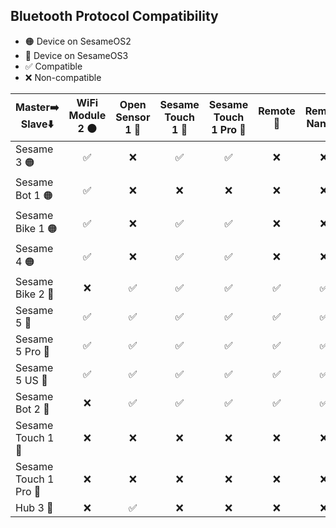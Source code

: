 ## Bluetooth Protocol Compatibility
* 🟠 Device on SesameOS2
* 🔵 Device on SesameOS3
* ✅ Compatible
* ❌ Non-compatible
  
|Master➡️  Slave⬇️   | WiFi Module 2 🟠 | Open Sensor 1 🔵 | Sesame Touch 1 🔵 | Sesame Touch 1 Pro 🔵 | Remote 🔵 | Remote Nano 🔵 | Hub 3 🔵 |
| --------------------- |:-------------:|:-------------:|:--------------:|:------------------:|:------:|:-----------:|:-----:|
| Sesame 3      🟠      | ✅            | ❌            | ✅            | ✅                  | ❌     | ❌          | ❌    |
| Sesame Bot 1  🟠      | ✅            | ❌            | ❌            | ❌                  | ❌     | ❌          | ❌    |
| Sesame Bike 1 🟠      | ✅            | ❌            | ✅            | ✅                  | ❌     | ❌          | ❌    |
| Sesame 4      🟠      | ✅            | ❌            | ✅            | ✅                  | ❌     | ❌          | ❌    |
| Sesame Bike 2 🔵      | ❌            | ✅            | ✅            | ✅                  | ✅     | ✅          | ✅    |
| Sesame 5      🔵      | ✅            | ✅            | ✅            | ✅                  | ✅     | ✅          | ✅    |
| Sesame 5 Pro  🔵      | ✅            | ✅            | ✅            | ✅                  | ✅     | ✅          | ✅    |
| Sesame 5 US   🔵      | ✅            | ✅            | ✅            | ✅                  | ✅     | ✅          | ✅    |
| Sesame Bot 2  🔵      | ❌            | ✅            | ✅            | ✅                  | ✅     | ✅          | ✅    |
| Sesame Touch 1  🔵    | ❌            | ❌            | ❌            | ❌                  | ❌     | ❌          | ✅    |
| Sesame Touch 1 Pro 🔵 | ❌            | ❌            | ❌            | ❌                  | ❌     | ❌          | ✅    |
| Hub 3 🔵              | ❌            | ✅            | ❌            | ❌                  | ❌     | ❌          | ❌    |